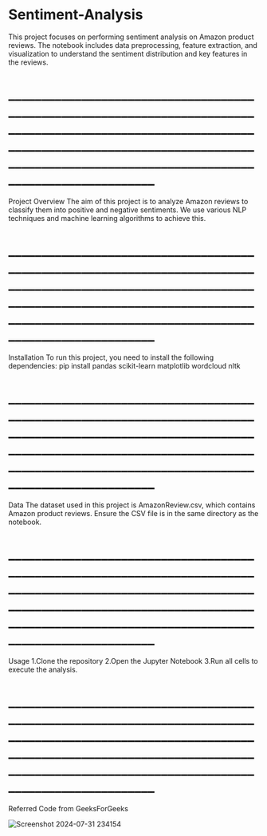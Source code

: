 # Sentiment-Analysis

This project focuses on performing sentiment analysis on Amazon product reviews. The notebook includes data preprocessing, feature extraction, and visualization to understand the sentiment distribution and key features in the reviews.
# _______________________________________________________________________________________________________________________________________________________________________________________________________________
Project Overview
The aim of this project is to analyze Amazon reviews to classify them into positive and negative sentiments. We use various NLP techniques and machine learning algorithms to achieve this.
# _______________________________________________________________________________________________________________________________________________________________________________________________________________
Installation
To run this project, you need to install the following dependencies:
pip install pandas scikit-learn matplotlib wordcloud nltk
# _______________________________________________________________________________________________________________________________________________________________________________________________________________

Data
The dataset used in this project is AmazonReview.csv, which contains Amazon product reviews. Ensure the CSV file is in the same directory as the notebook.
# _______________________________________________________________________________________________________________________________________________________________________________________________________________

Usage
1.Clone the repository
2.Open the Jupyter Notebook
3.Run all cells to execute the analysis.
# _______________________________________________________________________________________________________________________________________________________________________________________________________________

Referred Code from GeeksForGeeks

![Screenshot 2024-07-31 234154](https://github.com/user-attachments/assets/7ae153e4-a25d-4ce6-9c1c-bd7a5fb1c06f)
